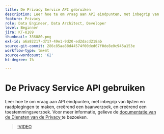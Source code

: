 ```yaml
---
title: De Privacy Service API gebruiken
description: Leer hoe te om vraag aan API eindpunten, met inbegrip van lijsten en raadplegingen te maken, creërend een baanverzoek, en creërend een toestemmingsverzoek.
feature: Privacy
role: Data Engineer, Data Architect, Developer
level: Beginner
jira: KT-8189
thumbnail: 336080.png
exl-id: a6a82217-d717-49e1-9d20-ed2dacd218ab
source-git-commit: 286c85aa88d44574f00ded67f0de8e0c945a153e
workflow-type: tm+mt
source-wordcount: '62'
ht-degree: 1%

---
```



# De Privacy Service API gebruiken

Leer hoe te om vraag aan API eindpunten, met inbegrip van lijsten en raadplegingen te maken, creërend een baanverzoek, en creërend een toestemmingsverzoek. Voor meer informatie, gelieve de [ documentatie van de Diensten van de Privacy ](https://experienceleague.adobe.com/docs/experience-platform/privacy/home.html?lang=nl) te bezoeken.

>[!VIDEO](https://video.tv.adobe.com/v/3448879?learn=on&enablevpops&captions=dut)
